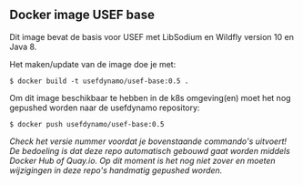 ## Docker image USEF base

Dit image bevat de basis voor USEF met LibSodium en Wildfly version 10 en Java 8.

Het maken/update van de image doe je met:
```console
$ docker build -t usefdynamo/usef-base:0.5 .
```

Om dit image beschikbaar te hebben in de k8s omgeving(en) moet het nog gepushed worden naar de usefdynamo repository:
```console
$ docker push usefdynamo/usef-base:0.5
```

*Check het versie nummer voordat je bovenstaande commando's uitvoert! De bedoeling is dat deze repo automatisch gebouwd gaat worden middels Docker Hub of Quay.io. Op dit moment is het nog niet zover en moeten wijzigingen in deze repo's handmatig gepushed worden.*
